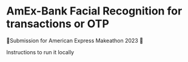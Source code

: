 # AmEx-Bank Facial Recognition for transactions or OTP

🌟Submission for American Express Makeathon 2023 🌟



Instructions to run it locally
